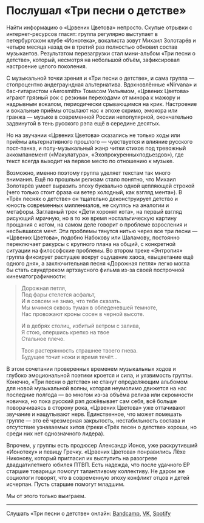 
# Послушал «Три песни о детстве»

Найти информацию о «Црвених Цветова» непросто. Скупые отрывки с интернет-ресурсов гласят: группа регулярно выступает в петербургском клубе «Ионотека», вокалиста зовут Михаил Золотарёв и четыре месяца назад он в третий раз полностью обновил состав музыкантов. Результатом перезагрузки стал мини-альбом «Три песни о детстве», который, несмотря на небольшой объём, зафиксировал настроение целого поколения.

С музыкальной точки зрения и «Три песни о детстве», и сама группа — стопроцентно андеграундная альтернатива. Вдохновлённые «Nirvana» и бас-гитаристом «Aerosmith» Томасом Уильямом, «Црвених Цветова» играют грязный рок с резкими переходами от минора к мажору и надрывным вокалом, периодически срывающимся на крик. Настроение и вокальные приёмы отсылают нас к эпохе скримо, эмокора или гранжа — музыке в современной России непопулярной, окончательно задвинутой в тень русского рэпа ещё в середине десятых.

Но на звучании «Црвених Цветова» сказались не только ходы или приёмы альтернативного прошлого — чувствуется и влияние русского пост-панка, и полу-музыкальный жанр читки стихов под тревожный аккомпанемент («Макулатура», «Эхопрокуренныхподъездов»), где текст всегда выходит на первое место по отношению к музыке.

Возможно, именно поэтому группа уделяет текстам так много внимания. Ещё по прошлым релизам стало понятно, что Михаил Золотарёв умеет выразить эпоху буквально одной цепляющей строкой (чего только стоит фраза «и ветер холодный, как взгляд мента»). В «Трёх песнях о детстве» он тщательно деконструирует детство и юность современных миллениалов, не скупясь на аналогии и метафоры. Заглавный трек «Дети хоронят кота», на первый взгляд рисующий мрачную, но в то же время ностальгическую картину прощания с котом, на самом деле говорит о проблеме взросления и несбывшихся мечт. Эти проблемы тянутся нитью через все три песни — «Црвених Цветова», подобно Набокову или Шаламову, постоянно переключает ракурсы с крупного плана на общий, с конкретной ситуации на философские проблемы. Во втором треке «Энтропия» группа фиксирует растущее вокруг ощущение хаоса, «выцветание ещё одного дня», а заключительная песня «Дорожная петля» легко могла бы стать саундтреком артхаусного фильма из-за своей построчной кинематографичности:

> Дорожная петля,  
> Под фары стелется асфальт,  
> И я совсем не знаю, что тебе сказать.  
> Мы мчимся сквозь туман в обледеневшей темноте,  
> Нас провожают кроны сосен в черной высоте.
> 
> И в дебрях столиц, избитый ветром с залива,  
> Я стою, опершись крепко на твое  
> Стальное плечо.
> 
> Твоя растерянность страшнее твоего гнева.  
> Будущее точит ножи и время течёт…  
> 
В этом сочетании проверенных временем музыкальных ходов и глубоко эмоциональной поэтики кроется и сила, и уязвимость группы. Конечно, «Три песни о детстве» не станут определяющим альбомом для новой музыкальной волны, которая неумолимо движется на нас последние полгода — во многом из-за объёма релиза или скромности новичка, но пока русский рэп дожёвывает сам себя, всё больше поворачиваясь в сторону рока, «Црвених Цветова» уже оттачивают звучание и нащупывают нерв. Единственное, что может помешать группе — это её чрезмерная закрытость, нестабильность состава и отсутствие узнаваемых хитов (треки «Трёх песен о детстве» хороши, но среди них нет однозначного лидера).

Впрочем, у группы есть продюсер Александр Ионов, уже раскрутивший «Ионотеку» и певицу Гречку. «Црвених Цветова» понравились Лёхе Никонову, который пригласил их выступить на разогреве двадцатилетнего юбилея ПТВП. Есть надежда, что после удачного EP старшие товарищи помогут талантливому коллективу. Не даром же социологи говорят, что в современную эпоху конфликт отцов и детей исчерпан. Пусть старшие помогут младшим. 

Мы от этого только выиграем.

---- 

Слушать «Три песни о детстве» онлайн: [Bandcamp][1], [VK][2], [Spotify][3] 

[1]:	https://crvcv.bandcamp.com/album/--5%20
[2]:	https://vk.com/wall-98846816_13524
[3]:	https://open.spotify.com/album/6SJ4cWdezjmcMvMOzI7fLV